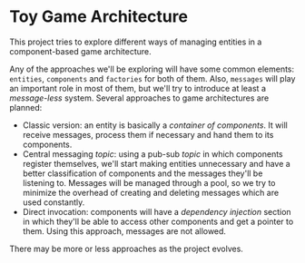 Toy Game Architecture
=====================

This project tries to explore different ways of managing entities in a component-based game architecture.

Any of the approaches we'll be exploring will have some common elements: `entities`, `components` and `factories` for both of them. Also, `messages` will play an important role in most of them, but we'll try to introduce at least a *message-less* system.
Several approaches to game architectures are planned:

- Classic version: an entity is basically a *container of components*. It will receive messages, process them if necessary and hand them to its components.
- Central messaging *topic*: using a pub-sub *topic* in which components register themselves, we'll start making entities unnecessary and have a better classification of components and the messages they'll be listening to. Messages will be managed through a pool, so we try to minimize the overhead of creating and deleting messages which are used constantly.
- Direct invocation: components will have a *dependency injection* section in which they'll be able to access other components and get a pointer to them. Using this approach, messages are not allowed.

There may be more or less approaches as the project evolves.
